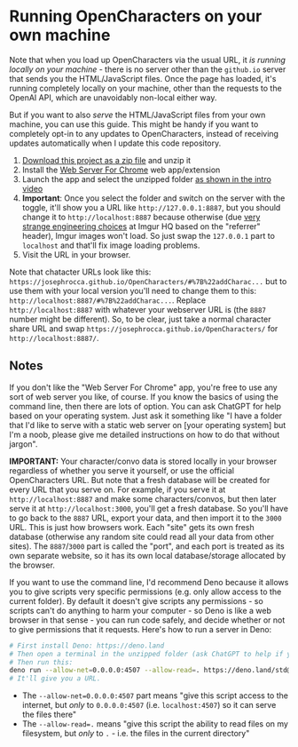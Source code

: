 # Running OpenCharacters on your own machine
Note that when you load up OpenCharacters via the usual URL, it *is running locally on your machine* - there is no server other than the `github.io` server that sends you the HTML/JavaScript files. Once the page has loaded, it's running completely locally on your machine, other than the requests to the OpenAI API, which are unavoidably non-local either way.

But if you want to also *serve* the HTML/JavaScript files from your own machine, you can use this guide. This might be handy if you want to completely opt-in to any updates to OpenCharacters, instead of receiving updates automatically when I update this code repository.

1. [Download this project as a zip file](https://github.com/josephrocca/OpenCharacters/archive/refs/heads/main.zip) and unzip it
2. Install the [Web Server For Chrome](https://chrome.google.com/webstore/detail/web-server-for-chrome/ofhbbkphhbklhfoeikjpcbhemlocgigb/related?hl=en) web app/extension
3. Launch the app and select the unzipped folder [as shown in the intro video](https://www.youtube.com/watch?v=AK6swHiPtew)
4. **Important**: Once you select the folder and switch on the server with the toggle, it'll show you a URL like `http://127.0.0.1:8887`, but you should change it to `http://localhost:8887` because otherwise (due [very strange engineering choices](https://stackoverflow.com/questions/43895390/imgur-images-returning-403) at Imgur HQ based on the "referrer" header), Imgur images won't load. So just swap the `127.0.0.1` part to `localhost` and that'll fix image loading problems.
5. Visit the URL in your browser.

Note that chatacter URLs look like this: `https://josephrocca.github.io/OpenCharacters/#%7B%22addCharac...` but to use them with your local version you'll need to change them to this: `http://localhost:8887/#%7B%22addCharac...`. Replace `http://localhost:8887` with whatever your webserver URL is (the `8887` number might be different). So, to be clear, just take a normal character share URL and swap `https://josephrocca.github.io/OpenCharacters/` for `http://localhost:8887/`.

## Notes

If you don't like the "Web Server For Chrome" app, you're free to use any sort of web server you like, of course. If you know the basics of using the command line, then there are lots of option. You can ask ChatGPT for help based on your operating system. Just ask it something like "I have a folder that I'd like to serve with a static web server on [your operating system] but I'm a noob, please give me detailed instructions on how to do that without jargon".

**IMPORTANT:** Your character/convo data is stored locally in your browser regardless of whether you serve it yourself, or use the official OpenCharacters URL. But note that a fresh database will be created for every URL that you serve on. For example, if you serve it at `http://localhost:8887` and make some characters/convos, but then later serve it at `http://localhost:3000`, you'll get a fresh database. So you'll have to go back to the `8887` URL, export your data, and then import it to the `3000` URL. This is just how browsers work. Each "site" gets its own fresh database (otherwise any random site could read all your data from other sites). The `8887`/`3000` part is called the "port", and each port is treated as its own separate website, so it has its own local database/storage allocated by the browser.

If you want to use the command line, I'd recommend Deno because it allows you to give scripts very specific permissions (e.g. only allow access to the current folder). By default it doesn't give scripts any permissions - so scripts can't do anything to harm your computer - so Deno is like a web browser in that sense - you can run code safely, and decide whether or not to give permissions that it requests. Here's how to run a server in Deno:

```bash
# First install Deno: https://deno.land
# Then open a terminal in the unzipped folder (ask ChatGPT to help if you need - you'll need to tell it your operating system)
# Then run this:
deno run --allow-net=0.0.0.0:4507 --allow-read=. https://deno.land/std@0.180.0/http/file_server.ts
# It'll give you a URL.
```
* The `--allow-net=0.0.0.0:4507` part means "give this script access to the internet, but *only* to `0.0.0.0:4507` (i.e. `localhost:4507`) so it can serve the files there"
* The `--allow-read=.` means "give this script the ability to read files on my filesystem, but *only* to `.` - i.e. the files in the current directory"
